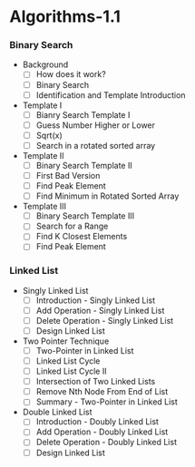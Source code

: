 # Algorithms-1.1

### Binary Search

* Background
    - [ ] How does it work?
    - [ ] Binary Search
    - [ ] Identification and Template Introduction
    
* Template I
    - [ ] Bianry Search Template I
    - [ ] Guess Number Higher or Lower
    - [ ] Sqrt(x)
    - [ ] Search in a rotated sorted array

* Template II
    - [ ] Binary Search Template II
    - [ ] First Bad Version
    - [ ] Find Peak Element
    - [ ] Find Minimum in Rotated Sorted Array

* Template III
  - [ ] Binary Search Template III
  - [ ] Search for a Range
  - [ ] Find K Closest Elements
  - [ ] Find Peak Element

### Linked List

* Singly Linked List
  - [ ] Introduction - Singly Linked List
  - [ ] Add Operation - Singly Linked List
  - [ ] Delete Operation - Singly Linked List
  - [ ] Design Linked List

* Two Pointer Technique
  - [ ] Two-Pointer in Linked List
  - [ ] Linked List Cycle
  - [ ] Linked List Cycle II
  - [ ] Intersection of Two Linked Lists
  - [ ] Remove Nth Node From End of List
  - [ ] Summary - Two-Pointer in Linked List

* Double Linked List
  - [ ] Introduction - Doubly Linked List
  - [ ] Add Operation - Doubly Linked List
  - [ ] Delete Operation - Doubly Linked List
  - [ ] Design Linked List
